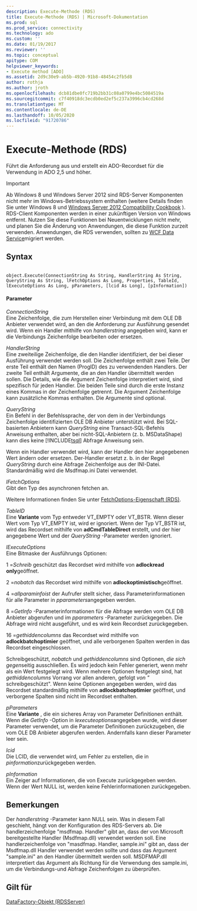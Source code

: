 ```yaml
---
description: Execute-Methode (RDS)
title: Execute-Methode (RDS) | Microsoft-Dokumentation
ms.prod: sql
ms.prod_service: connectivity
ms.technology: ado
ms.custom: ''
ms.date: 01/19/2017
ms.reviewer: ''
ms.topic: conceptual
apitype: COM
helpviewer_keywords:
- Execute method [ADO]
ms.assetid: 2d9c30e9-ab5b-4920-91b8-48454c2fb5d8
author: rothja
ms.author: jroth
ms.openlocfilehash: dcb81dbe0fc719b2bb31c08a0799e4bc5084519a
ms.sourcegitcommit: c7f40918dc3ecdb0ed2ef5c237a3996cb4cd268d
ms.translationtype: MT
ms.contentlocale: de-DE
ms.lasthandoff: 10/05/2020
ms.locfileid: "91720786"
---
```

# <a name="execute-method-rds"></a>Execute-Methode (RDS)
Führt die Anforderung aus und erstellt ein ADO-Recordset für die Verwendung in ADO 2,5 und höher.  
  
> [!IMPORTANT]
>  Ab Windows 8 und Windows Server 2012 sind RDS-Server Komponenten nicht mehr im Windows-Betriebssystem enthalten (weitere Details finden Sie unter Windows 8 und [Windows Server 2012 Compatibility Cookbook](https://www.microsoft.com/download/details.aspx?id=27416) ). RDS-Client Komponenten werden in einer zukünftigen Version von Windows entfernt. Nutzen Sie diese Funktionen bei Neuentwicklungen nicht mehr, und planen Sie die Änderung von Anwendungen, die diese Funktion zurzeit verwenden. Anwendungen, die RDS verwenden, sollten zu [WCF Data Service](/dotnet/framework/wcf/)migriert werden.  
  
## <a name="syntax"></a>Syntax  
  
```  
  
object.Execute(ConnectionString As String, HandlerString As String, QueryString As String, lFetchOptions As Long, Properties, TableId, lExecuteOptions As Long, pParameters, [lcid As Long], [pInformation])  
```  
  
#### <a name="parameters"></a>Parameter  
 *ConnectionString*  
 Eine Zeichenfolge, die zum Herstellen einer Verbindung mit dem OLE DB Anbieter verwendet wird, an den die Anforderung zur Ausführung gesendet wird. Wenn ein Handler mithilfe von *handlerstring* angegeben wird, kann er die Verbindungs Zeichenfolge bearbeiten oder ersetzen.  
  
 *HandlerString*  
 Eine zweiteilige Zeichenfolge, die den Handler identifiziert, der bei dieser Ausführung verwendet werden soll. Die Zeichenfolge enthält zwei Teile. Der erste Teil enthält den Namen (ProgID) des zu verwendenden Handlers. Der zweite Teil enthält Argumente, die an den Handler übermittelt werden sollen. Die Details, wie die Argument Zeichenfolge interpretiert wird, sind spezifisch für jeden Handler. Die beiden Teile sind durch die erste Instanz eines Kommas in der Zeichenfolge getrennt. Die Argument Zeichenfolge kann zusätzliche Kommas enthalten. Die Argumente sind optional.  
  
 *QueryString*  
 Ein Befehl in der Befehlssprache, der von dem in der Verbindungs Zeichenfolge identifizierten OLE DB Anbieter unterstützt wird. Bei SQL-basierten Anbietern kann *QueryString* eine Transact-SQL-Befehls Anweisung enthalten, aber bei nicht-SQL-Anbietern (z. b. MSDataShape) kann dies keine [!INCLUDE[tsql](../../../includes/tsql-md.md)] Abfrage Anweisung sein.  
  
 Wenn ein Handler verwendet wird, kann der Handler den hier angegebenen Wert ändern oder ersetzen. Der-Handler ersetzt z. b. in der Regel *QueryString* durch eine Abfrage Zeichenfolge aus der INI-Datei. Standardmäßig wird die Msdfmap.ini Datei verwendet.  
  
 *lFetchOptions*  
 Gibt den Typ des asynchronen fetchen an.  
  
 Weitere Informationen finden Sie unter [FetchOptions-Eigenschaft (RDS)](./fetchoptions-property-rds.md).  
  
 *TableID*  
 Eine **Variante** vom Typ entweder VT_EMPTY oder VT_BSTR. Wenn dieser Wert vom Typ VT_EMPTY ist, wird er ignoriert. Wenn der Typ VT_BSTR ist, wird das Recordset mithilfe von **adCmdTableDirect** erstellt, und der hier angegebene Wert und der *QueryString* -Parameter werden ignoriert.  
  
 *lExecuteOptions*  
 Eine Bitmaske der Ausführungs Optionen:  
  
 1 =*Schreib* geschützt das Recordset wird mithilfe von **adlockread only**geöffnet.  
  
 2 =*nobatch* das Recordset wird mithilfe von **adlockoptimistisch**geöffnet.  
  
 4 =*allparaminfoist* der Aufrufer stellt sicher, dass Parameterinformationen für alle Parameter in *pparameters*angegeben werden.  
  
 8 =*GetInfo* -Parameterinformationen für die Abfrage werden vom OLE DB Anbieter abgerufen und im *pparameters* -Parameter zurückgegeben. Die Abfrage wird nicht ausgeführt, und es wird kein Recordset zurückgegeben.  
  
 16 =*gethiddencolumns* das Recordset wird mithilfe von **adlockbatchoptimier** geöffnet, und alle verborgenen Spalten werden in das Recordset eingeschlossen.  
  
 Schreibgeschützt, *nobatch* und *gethiddencolumns* sind Optionen, *die sich gegen*seitig ausschließen. Es wird jedoch kein Fehler generiert, wenn mehr als ein Wert festgelegt wird. Wenn mehrere Optionen festgelegt sind, hat *gethiddencolumns* Vorrang vor allen anderen, gefolgt *von "* schreibgeschützt". Wenn keine Optionen angegeben werden, wird das Recordset standardmäßig mithilfe von **adlockbatchoptimier** geöffnet, und verborgene Spalten sind nicht im Recordset enthalten.  
  
 *pParameters*  
 Eine **Variante** , die ein sicheres Array von Parameter Definitionen enthält. Wenn die *GetInfo* -Option in *lexecuteoptions*angegeben wurde, wird dieser Parameter verwendet, um die Parameter Definitionen zurückzugeben, die vom OLE DB Anbieter abgerufen werden. Andernfalls kann dieser Parameter leer sein.  
  
 *lcid*  
 Die LCID, die verwendet wird, um Fehler zu erstellen, die in *pinformation*zurückgegeben werden.  
  
 *pInformation*  
 Ein Zeiger auf Informationen, die von Execute zurückgegeben werden. Wenn der Wert NULL ist, werden keine Fehlerinformationen zurückgegeben.  
  
## <a name="remarks"></a>Bemerkungen  
 Der *handlerstring* -Parameter kann NULL sein. Was in diesem Fall geschieht, hängt von der Konfiguration des RDS-Servers ab. Die handlerzeichenfolge "msdfmap. Handler" gibt an, dass der von Microsoft bereitgestellte Handler (Msdfmap.dll) verwendet werden soll. Eine handlerzeichenfolge von "masdfmap. Handler, sample.ini" gibt an, dass der Msdfmap.dll Handler verwendet werden sollte und dass das Argument "sample.ini" an den Handler übermittelt werden soll. MSDFMAP.dll interpretiert das Argument als Richtung für die Verwendung des sample.ini, um die Verbindungs-und Abfrage Zeichenfolgen zu überprüfen.  
  
## <a name="applies-to"></a>Gilt für  
 [DataFactory-Objekt (RDSServer)](./datafactory-object-rdsserver.md)